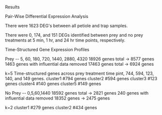 Results

Pair-Wise Differential Expression Analysis

There were 1623 DEG's between all petiole and trap samples.




There were 0, 174, and 151 DEGs identified between prey and no prey treatments at 5 min, 1 hr, and 24 hr time points, respectively. 

Time-Structured Gene Expression Profiles


Prey -- 5, 60, 180, 720, 1440, 2880, 4320
18926 genes total -> 8577 genes
1463 genes with influential data removed
17463 genes total -> 6924 genes

k=5
Time-structured genes across prey treatment time pint,  744, 594, 123, 140, and 149 genes.
cluster1 #794 genes
cluster2 #594 genes
cluster3 #123 genes
cluster4 #140 genes
cluster5 #149 genes

No Prey -- 0,5,60,1440
18592 genes total -> 2821 genes
240 genes with influential data removed
18352 genes -> 2475 genes

k=2
cluster1 #279 genes
cluster2 #434 genes

